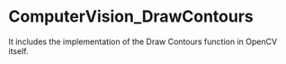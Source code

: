 # ComputerVision_DrawContours
It includes the implementation of the Draw Contours function in OpenCV itself.

